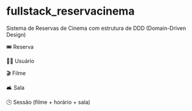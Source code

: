 # fullstack_reservacinema
Sistema de Reservas de Cinema com estrutura de DDD (Domain-Driven Design)

🎟️ Reserva

🧑‍💼 Usuário

🎬 Filme

🛋️ Sala

🕒 Sessão (filme + horário + sala)
